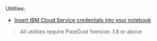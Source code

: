 Utilities:
* [Insert IBM Cloud Service credentials into your notebook](insert_cloud_service_credentials.ipynb)

> All utilities require PixieDust 1version .1.8 or above
